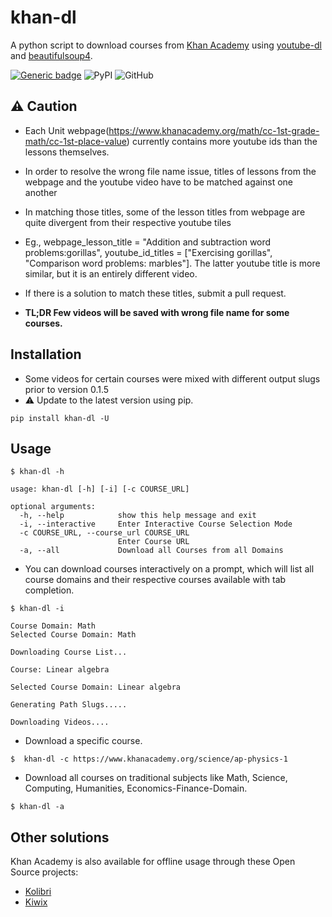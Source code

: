 # khan-dl

A python script to download courses from  [Khan Academy](https://www.khanacademy.org) using [youtube-dl](https://github.com/ytdl-org/youtube-dl) and [beautifulsoup4](https://pypi.org/project/beautifulsoup4/).

[![Generic badge](https://img.shields.io/badge/Status-Development-<COLOR>.svg)](https://shields.io/)
![PyPI](https://img.shields.io/pypi/v/khan-dl?style=flat-square)
![GitHub](https://img.shields.io/github/license/rand-net/khan-dl?style=flat-square)


## ⚠ Caution
* Each Unit webpage(https://www.khanacademy.org/math/cc-1st-grade-math/cc-1st-place-value) currently contains more youtube ids than the lessons themselves.
* In order to resolve the wrong file name issue, titles of lessons from the webpage
    and the youtube video have to be matched against one another

* In matching those titles, some of the lesson titles from webpage are quite
divergent from their respective youtube tiles

* Eg., webpage_lesson_title = "Addition and subtraction word problems:gorillas", youtube_id_titles = ["Exercising gorillas", "Comparison word problems: marbles"]. The latter youtube title is more similar, but it is an entirely different video.

* If there is a solution to match these titles, submit a pull request.

* **TL;DR Few videos will be saved with wrong file name for some courses.**


## Installation

* Some videos for certain courses were mixed with different output slugs prior to version 0.1.5
* ⚠ Update to the latest version using pip.

```
pip install khan-dl -U

```


## Usage

```
$ khan-dl -h

usage: khan-dl [-h] [-i] [-c COURSE_URL]

optional arguments:
  -h, --help            show this help message and exit
  -i, --interactive     Enter Interactive Course Selection Mode
  -c COURSE_URL, --course_url COURSE_URL
                        Enter Course URL
  -a, --all             Download all Courses from all Domains
```

* You can download courses interactively on a prompt, which will list all course
    domains and their respective courses available with tab completion.

```
$ khan-dl -i

Course Domain: Math
Selected Course Domain: Math

Downloading Course List...

Course: Linear algebra

Selected Course Domain: Linear algebra

Generating Path Slugs.....

Downloading Videos....

```

* Download a specific course.

```
$  khan-dl -c https://www.khanacademy.org/science/ap-physics-1

```

* Download all courses on traditional subjects like Math, Science, Computing, Humanities, Economics-Finance-Domain.

```
$ khan-dl -a

```


## Other solutions

Khan Academy is also available for offline usage through these Open Source projects:

* [Kolibri](https://learningequality.org/kolibri/)
* [Kiwix](https://www.kiwix.org/)
